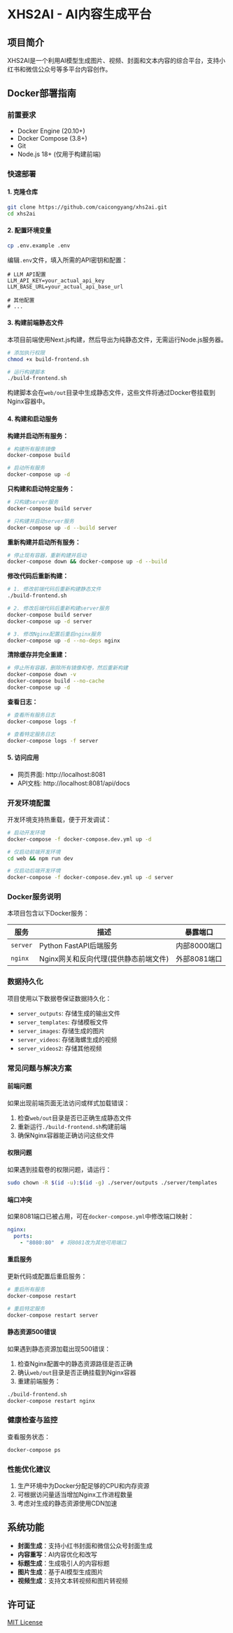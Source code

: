 # XHS2AI - AI内容生成平台

## 项目简介

XHS2AI是一个利用AI模型生成图片、视频、封面和文本内容的综合平台，支持小红书和微信公众号等多平台内容创作。

## Docker部署指南

### 前置要求

- Docker Engine (20.10+)
- Docker Compose (3.8+)
- Git
- Node.js 18+ (仅用于构建前端)

### 快速部署

#### 1. 克隆仓库

```bash
git clone https://github.com/caicongyang/xhs2ai.git
cd xhs2ai
```

#### 2. 配置环境变量

```bash
cp .env.example .env
```

编辑`.env`文件，填入所需的API密钥和配置：

```
# LLM API配置
LLM_API_KEY=your_actual_api_key
LLM_BASE_URL=your_actual_api_base_url

# 其他配置
# ...
```

#### 3. 构建前端静态文件

本项目前端使用Next.js构建，然后导出为纯静态文件，无需运行Node.js服务器。

```bash
# 添加执行权限
chmod +x build-frontend.sh

# 运行构建脚本
./build-frontend.sh
```

构建脚本会在`web/out`目录中生成静态文件，这些文件将通过Docker卷挂载到Nginx容器中。

#### 4. 构建和启动服务

**构建并启动所有服务：**

```bash
# 构建所有服务镜像
docker-compose build

# 启动所有服务
docker-compose up -d
```

**只构建和启动特定服务：**

```bash
# 只构建server服务
docker-compose build server

# 只构建并启动server服务
docker-compose up -d --build server
```

**重新构建并启动所有服务：**

```bash
# 停止现有容器，重新构建并启动
docker-compose down && docker-compose up -d --build
```

**修改代码后重新构建：**

```bash
# 1. 修改前端代码后重新构建静态文件
./build-frontend.sh

# 2. 修改后端代码后重新构建server服务
docker-compose build server
docker-compose up -d server

# 3. 修改Nginx配置后重启nginx服务
docker-compose up -d --no-deps nginx
```

**清除缓存并完全重建：**

```bash
# 停止所有容器，删除所有镜像和卷，然后重新构建
docker-compose down -v
docker-compose build --no-cache
docker-compose up -d
```

**查看日志：**

```bash
# 查看所有服务日志
docker-compose logs -f

# 查看特定服务日志
docker-compose logs -f server
```

#### 5. 访问应用

- 网页界面: http://localhost:8081
- API文档: http://localhost:8081/api/docs

### 开发环境配置

开发环境支持热重载，便于开发调试：

```bash
# 启动开发环境
docker-compose -f docker-compose.dev.yml up -d

# 仅启动前端开发环境
cd web && npm run dev

# 仅启动后端开发环境
docker-compose -f docker-compose.dev.yml up -d server
```

### Docker服务说明

本项目包含以下Docker服务：

| 服务 | 描述 | 暴露端口 |
|-----|------|---------|
| `server` | Python FastAPI后端服务 | 内部8000端口 |
| `nginx` | Nginx网关和反向代理(提供静态前端文件) | 外部8081端口 |

### 数据持久化

项目使用以下数据卷保证数据持久化：

- `server_outputs`: 存储生成的输出文件
- `server_templates`: 存储模板文件
- `server_images`: 存储生成的图片
- `server_videos`: 存储海螺生成的视频
- `server_videos2`: 存储其他视频

### 常见问题与解决方案

#### 前端问题

如果出现前端页面无法访问或样式加载错误：

1. 检查`web/out`目录是否已正确生成静态文件
2. 重新运行`./build-frontend.sh`构建前端
3. 确保Nginx容器能正确访问这些文件

#### 权限问题

如果遇到挂载卷的权限问题，请运行：

```bash
sudo chown -R $(id -u):$(id -g) ./server/outputs ./server/templates
```

#### 端口冲突

如果8081端口已被占用，可在`docker-compose.yml`中修改端口映射：

```yaml
nginx:
  ports:
    - "8080:80"  # 将8081改为其他可用端口
```

#### 重启服务

更新代码或配置后重启服务：

```bash
# 重启所有服务
docker-compose restart

# 重启特定服务
docker-compose restart server
```

#### 静态资源500错误

如果遇到静态资源加载出现500错误：

1. 检查Nginx配置中的静态资源路径是否正确
2. 确认`web/out`目录是否正确挂载到Nginx容器
3. 重建前端服务：
```bash
./build-frontend.sh
docker-compose restart nginx
```

### 健康检查与监控

查看服务状态：

```bash
docker-compose ps
```

### 性能优化建议

1. 生产环境中为Docker分配足够的CPU和内存资源
2. 可根据访问量适当增加Nginx工作进程数量
3. 考虑对生成的静态资源使用CDN加速

## 系统功能

- **封面生成**：支持小红书封面和微信公众号封面生成
- **内容重写**：AI内容优化和改写
- **标题生成**：生成吸引人的内容标题
- **图片生成**：基于AI模型生成图片
- **视频生成**：支持文本转视频和图片转视频

## 许可证

[MIT License](LICENSE)
